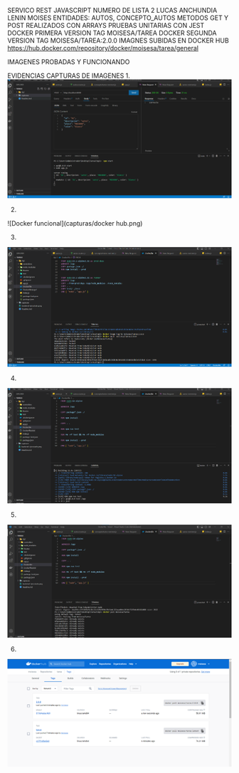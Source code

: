 SERVICO REST JAVASCRIPT
NUMERO DE LISTA 2 LUCAS ANCHUNDIA LENIN MOISES
ENTIDADES: AUTOS, CONCEPTO_AUTOS
METODOS GET Y POST REALIZADOS CON ARRAYS
PRUEBAS UNITARIAS CON JEST 
DOCKER PRIMERA VERSION TAG MOISESA/TAREA
DOCKER SEGUNDA VERSION TAG MOISESA/TAREA:2.0.0
IMAGNES SUBIDAS EN DOCKER HUB
https://hub.docker.com/repository/docker/moisesa/tarea/general

IMAGENES PROBADAS Y FUNCIONANDO

EVIDENCIAS CAPTURAS DE IMAGENES
1. 
![Docker funcional](capturas/backend-ejecutado.png)

2.
![Docker funcional](capturas/docker hub.png)

3.
![Docker funcional](capturas/docker-dos.png)

4. 
![Docker funcional](capturas/docker-uno.png)

5. 
![Docker funcional](capturas/imagen-docker1-pull.png)

6. 
![Docker funcional](capturas/imagenes-docker-Hub.png)

